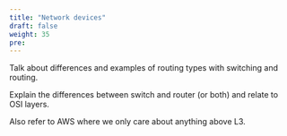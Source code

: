 ```yaml
---
title: "Network devices"
draft: false
weight: 35
pre: 
---
```


Talk about differences and examples of routing types with switching and routing.

Explain the differences between switch and router (or both) and relate to OSI layers.

Also refer to AWS where we only care about anything above L3.




